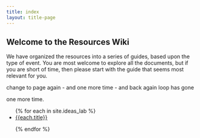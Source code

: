 ```yaml
---
title: index
layout: title-page
---
```

## Welcome to the Resources Wiki

We have organized the resources into a series of guides, based upon the type of event. You are most welcome to explore all the documents, but if you are short of time, then please start with the guide that seems most relevant for you.

change to page again - and one more time - and back again
loop has gone

one more time.

<ul>
{% for each in site.ideas_lab %}

<li><a href="{{each.url}}">{{each.title}}</a></li>

{% endfor %}
</ul>